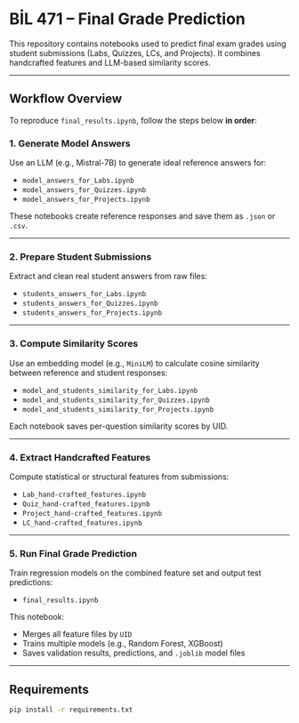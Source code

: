 # BİL 471 – Final Grade Prediction

This repository contains notebooks used to predict final exam grades using student submissions (Labs, Quizzes, LCs, and Projects). It combines handcrafted features and LLM-based similarity scores.

---

## Workflow Overview

To reproduce `final_results.ipynb`, follow the steps below **in order**:

### 1. Generate Model Answers
Use an LLM (e.g., Mistral-7B) to generate ideal reference answers for:

- `model_answers_for_Labs.ipynb`
- `model_answers_for_Quizzes.ipynb`
- `model_answers_for_Projects.ipynb`

These notebooks create reference responses and save them as `.json` or `.csv`.

---

### 2. Prepare Student Submissions
Extract and clean real student answers from raw files:

- `students_answers_for_Labs.ipynb`
- `students_answers_for_Quizzes.ipynb`
- `students_answers_for_Projects.ipynb`

---

### 3. Compute Similarity Scores
Use an embedding model (e.g., `MiniLM`) to calculate cosine similarity between reference and student responses:

- `model_and_students_similarity_for_Labs.ipynb`
- `model_and_students_similarity_for_Quizzes.ipynb`
- `model_and_students_similarity_for_Projects.ipynb`

Each notebook saves per-question similarity scores by UID.

---

### 4. Extract Handcrafted Features
Compute statistical or structural features from submissions:

- `Lab_hand-crafted_features.ipynb`
- `Quiz_hand-crafted_features.ipynb`
- `Project_hand-crafted_features.ipynb`
- `LC_hand-crafted_features.ipynb`

---

### 5. Run Final Grade Prediction
Train regression models on the combined feature set and output test predictions:

- `final_results.ipynb`

This notebook:
- Merges all feature files by `UID`
- Trains multiple models (e.g., Random Forest, XGBoost)
- Saves validation results, predictions, and `.joblib` model files

---

## Requirements

```bash
pip install -r requirements.txt
